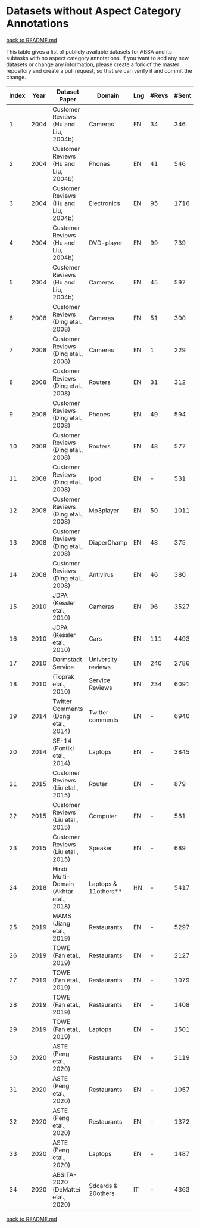 # Datasets without Aspect Category Annotations

[back to README.md](../README.md)

This table gives a list of publicly available datasets for ABSA and its subtasks with no aspect category annotations. 
If you want to add any new datasets or change any information, please create a fork of the master repository and create a pull request, so that we can verify it and commit the change.


| Index | Year | Dataset Paper                           | Domain                 | Lng | #Revs | #Sent | #AT-pos             | #AT-neg                                                                                                                          | #AT-neu | Link to the Dataset                                                                                                                                                      |
| ----- | ---- | --------------------------------------- | ---------------------- | --- | ----- | ----- | ------------------- | -------------------------------------------------------------------------------------------------------------------------------- | ------- | ------------------------------------------------------------------------------------------------------------------------------------------------------------------------ |
| 1     | 2004 | Customer Reviews (Hu and Liu, 2004b)    | Cameras                | EN  | 34    | 346   | 172                 | 31                                                                                                                               | \-      | [https://www.cs.uic.edu/~liub/FBS/CustomerReviewData.zip](https://www.cs.uic.edu/~liub/FBS/CustomerReviewData.zip)                                                       |
| 2     | 2004 | Customer Reviews (Hu and Liu, 2004b)    | Phones                 | EN  | 41    | 546   | 252                 | 86                                                                                                                               | \-      | [https://www.cs.uic.edu/~liub/FBS/CustomerReviewData.zip](https://cs.uic.edu/)                                                                                           |
| 3     | 2004 | Customer Reviews (Hu and Liu, 2004b)    | Electronics            | EN  | 95    | 1716  | 514                 | 331                                                                                                                              | \-      | [https://www.cs.uic.edu/~liub/FBS/CustomerReviewData.zip](https://www.cs.uic.edu/~liub/FBS)                                                                              |
| 4     | 2004 | Customer Reviews (Hu and Liu, 2004b)    | DVD-player             | EN  | 99    | 739   | 195                 | 235                                                                                                                              | \-      | [https://www.cs.uic.edu/~liub/FBS/CustomerReviewData.zip](https://www.cs.uic.edu/~liub/FBS)                                                                              |
| 5     | 2004 | Customer Reviews (Hu and Liu, 2004b)    | Cameras                | EN  | 45    | 597   | 224                 | 61                                                                                                                               | \-      | [https://www.cs.uic.edu/~liub/FBS/CustomerReviewData.zip](https://cs.uic.edu/)                                                                                           |
| 6     | 2008 | Customer Reviews (Ding etal., 2008)     | Cameras                | EN  | 51    | 300   | 164                 | 58                                                                                                                               | \-      | [https://www.cs.uic.edu/~liub/FBS/Reviews-9-products.rar](https://www.cs.uic.edu/~liub/FBS)                                                                              |
| 7     | 2008 | Customer Reviews (Ding etal., 2008)     | Cameras                | EN  | 1     | 229   | 121                 | 27                                                                                                                               | \-      | [https://www.cs.uic.edu/~liub/FBS/Reviews-9-products.rar](https://www.cs.uic.edu/~liub/FBS)                                                                              |
| 8     | 2008 | Customer Reviews (Ding etal., 2008)     | Routers                | EN  | 31    | 312   | 186                 | 79                                                                                                                               | \-      | [https://www.cs.uic.edu/~liub/FBS/Reviews-9-products.rar](https://www.cs.uic.edu/~liub/FBS)                                                                              |
| 9     | 2008 | Customer Reviews (Ding etal., 2008)     | Phones                 | EN  | 49    | 594   | 310                 | 148                                                                                                                              | \-      | [https://www.cs.uic.edu/~liub/FBS/Reviews-9-products.rar](https://www.cs.uic.edu/~liub/FBS)                                                                              |
| 10    | 2008 | Customer Reviews (Ding etal., 2008)     | Routers                | EN  | 48    | 577   | 154                 | 64                                                                                                                               | \-      | [https://www.cs.uic.edu/~liub/FBS/Reviews-9-products.rar](https://www.cs.uic.edu/~liub/FBS)                                                                              |
| 11    | 2008 | Customer Reviews (Ding etal., 2008)     | Ipod                   | EN  | \-    | 531   | 129                 | 62                                                                                                                               | \-      | [https://www.cs.uic.edu/~liub/FBS/Reviews-9-products.rar](https://www.cs.uic.edu/~liub/FBS)                                                                              |
| 12    | 2008 | Customer Reviews (Ding etal., 2008)     | Mp3player              | EN  | 50    | 1011  | 406                 | 177                                                                                                                              | \-      | [https://www.cs.uic.edu/~liub/FBS/Reviews-9-products.rar](https://www.cs.uic.edu/~liub/FBS)                                                                              |
| 13    | 2008 | Customer Reviews (Ding etal., 2008)     | DiaperChamp            | EN  | 48    | 375   | 183                 | 56                                                                                                                               | \-      | [https://www.cs.uic.edu/~liub/FBS/Reviews-9-products.rar](https://www.cs.uic.edu/~liub/FBS)                                                                              |
| 14    | 2008 | Customer Reviews (Ding etal., 2008)     | Antivirus              | EN  | 46    | 380   | 72                  | 169                                                                                                                              | \-      | [https://www.cs.uic.edu/~liub/FBS/Reviews-9-products.rar](https://www.cs.uic.edu/~liub/FBS)                                                                              |
| 15    | 2010 | JDPA (Kessler etal., 2010)              | Cameras                | EN  | 96    | 3527  | \-                  | \-                                                                                                                               | \-      | [https://verbs.colorado.edu/jdpacorpus/JDPASentimentCorpus.tar.gz](https://verbs.colorado.edu/jdpacorpus/)                                                               |
| 16    | 2010 | JDPA (Kessler etal., 2010)              | Cars                   | EN  | 111   | 4493  | \-                  | \-                                                                                                                               | \-      | [https://verbs.colorado.edu/jdpacorpus/JDPASentimentCorpus.tar.gz](https://verbs.colorado.edu/jdpacorpus/)                                                               |
| 17    | 2010 | Darmstadt Service                       | University reviews     | EN  | 240   | 2786  | \-                  | \-                                                                                                                               | \-      | [https://tudatalib.ulb.tu-darmstadt.de/handle/tudatalib/2448](https://tudatalib.ulb.tu-darmstadt.de/handle/tudatalib/2448)                                               |
| 18    | 2010 | (Toprak etal., 2010)                    | Service Reviews        | EN  | 234   | 6091  | \-                  | \-                                                                                                                               | \-      | [https://tudatalib.ulb.tu-darmstadt.de/handle/tudatalib/2448](https://tudatalib.ulb.tu-darmstadt.de/handle/tudatalib/2448)                                               |
| 19    | 2014 | Twitter Comments (Dong etal., 2014)     | Twitter comments       | EN  | \-    | 6940  | 1734                | 1733                                                                                                                             | 3371    | [https://goo.gl/5Enpu7](https://iopscience.iop.org/article/10.1088/1742-6596/1757/1/012038/pdf)                                                                          |
| 20    | 2014 | SE-14 (Pontiki etal., 2014)             | Laptops                | EN  | \-    | 3845  | 1331                | 994                                                                                                                              | 629     | [https://alt.qcri.org/semeval2014/task4/](https://alt.qcri.org/semeval2014/task4/)                                                                                       |
| 21    | 2015 | Customer Reviews (Liu etal., 2015)      | Router                 | EN  | \-    | 879   | 185                 | 122                                                                                                                              | \-      | [https://www.cs.uic.edu/~liub/FBS/CustomerReviews-3-domains.rar](https://www.cs.uic.edu/~liub/FBS/sentiment-analysis.html)                                               |
| 22    | 2015 | Customer Reviews (Liu etal., 2015)      | Computer               | EN  | \-    | 581   | 270                 | 84                                                                                                                               | \-      | [https://www.cs.uic.edu/~liub/FBS/CustomerReviews-3-domains.rar](https://www.cs.uic.edu/~liub/FBS/sentiment-analysis.html)                                               |
| 23    | 2015 | Customer Reviews (Liu etal., 2015)      | Speaker                | EN  | \-    | 689   | 362                 | 78                                                                                                                               | \-      | [https://www.cs.uic.edu/~liub/FBS/CustomerReviews-3-domains.rar](https://www.cs.uic.edu/~liub/FBS/sentiment-analysis.html)                                               |
| 24    | 2018 | Hindi Multi-Domain (Akhtar etal., 2018) | Laptops & 11others\*\* | HN  | \-    | 5417  | 1986                | 569                                                                                                                              | 1954    | [https://github.com/pnisarg/ABSA](https://github.com/pnisarg/ABSA)                                                                                                       |
| 25    | 2019 | MAMS (Jiang etal., 2019)                | Restaurants            | EN  | \-    | 5297  | 4183                | 3418                                                                                                                             | 6253    | [https://github.com/siat-nlp/MAMS-for-ABSA/tree/master/data](https://github.com/siat-nlp/MAMS-for-ABSA/tree/master/data)                                                 |
| 26    | 2019 | TOWE (Fan etal., 2019)                  | Restaurants            | EN  | \-    | 2127  | 3508 targ.-op.pairs |                                                                                                                                  |         | [https://github.com/NJUNLP/TOWE/blob/master/data/14res/test.tsv](https://github.com/NJUNLP/TOWE/blob/master/data/14res/test.tsv) |
| 27    | 2019 | TOWE (Fan etal., 2019)                  | Restaurants            | EN  | \-    | 1079  | 1512 targ.-op.pairs |                                                                                                                                  |         | [https://github.com/NJUNLP/TOWE/blob/master/data/15res/test.tsv](https://github.com/NJUNLP/TOWE/blob/master/data/15res/test.tsv) |
| 28    | 2019 | TOWE (Fan etal., 2019)                  | Restaurants            | EN  | \-    | 1408  | 1969 targ.-op.pairs |                                                                                                                                  |         | [https://github.com/NJUNLP/TOWE/blob/master/data/15res/test.tsv](https://github.com/NJUNLP/TOWE/blob/master/data/15res/test.tsv) |
| 29    | 2019 | TOWE (Fan etal., 2019)                  | Laptops                | EN  | \-    | 1501  | 2116 targ.-op.pairs |                                                                                                                                  |         | [https://github.com/NJUNLP/TOWE/blob/master/data/15res/test.tsv](https://github.com/NJUNLP/TOWE/blob/master/data/15res/test.tsv) |
| 30    | 2020 | ASTE (Peng etal., 2020)                 | Restaurants            | EN  | \-    | 2119  | 2769                | 756                                                                                                                              | 286     | [https://github.com/xuuuluuu/SemEval-Triplet-data/tree/master/ASTE-Data-V1-AAAI2020](https://github.com/xuuuluuu/SemEval-Triplet-data/tree/master/ASTE-Data-V1-AAAI2020) |
| 31    | 2020 | ASTE (Peng etal., 2020)                 | Restaurants            | EN  | \-    | 1057  | 1285                | 401                                                                                                                              | 61      | [https://github.com/xuuuluuu/SemEval-Triplet-data/tree/master/ASTE-Data-V1-AAAI2020](https://github.com/xuuuluuu/SemEval-Triplet-data/tree/master/ASTE-Data-V1-AAAI2020) |
| 32    | 2020 | ASTE (Peng etal., 2020)                 | Restaurants            | EN  | \-    | 1372  | 1674                | 483                                                                                                                              | 90      | [https://github.com/xuuuluuu/SemEval-Triplet-data/tree/master/ASTE-Data-V1-AAAI2020](https://github.com/xuuuluuu/SemEval-Triplet-data/tree/master/ASTE-Data-V1-AAAI2020) |
| 33    | 2020 | ASTE (Peng etal., 2020)                 | Laptops                | EN  | \-    | 1487  | 1350                | 774                                                                                                                              | 225     | [https://github.com/xuuuluuu/SemEval-Triplet-data/tree/master/ASTE-Data-V1-AAAI2020](https://github.com/xuuuluuu/SemEval-Triplet-data/tree/master/ASTE-Data-V1-AAAI2020) |
| 34    | 2020 | ABSITA-2020 (DeMattei etal., 2020)      | Sdcards & 20others     | IT  | \-    | 4363  | 7219                | 1577                                                                                                                             | \-      | [https://www.di.uniba.it/~swap/ate\_absita/dataset.html](http://www.di.uniba.it/~swap/ate_absita/dataset.html)                                                           |


[back to README.md](../README.md)
